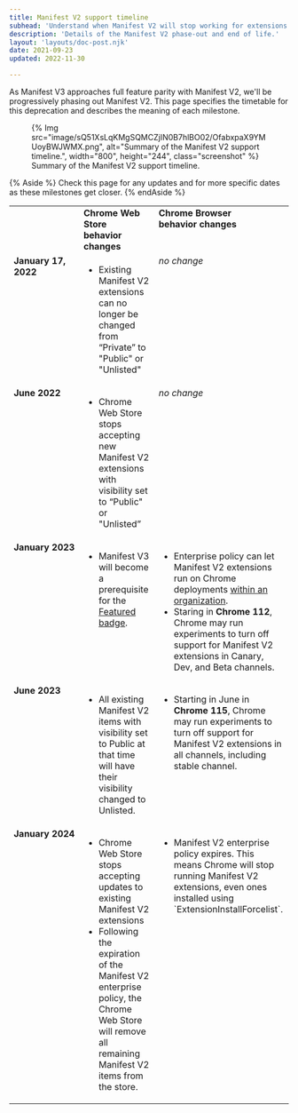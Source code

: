 ```yaml
---
title: Manifest V2 support timeline
subhead: 'Understand when Manifest V2 will stop working for extensions'
description: 'Details of the Manifest V2 phase-out and end of life.'
layout: 'layouts/doc-post.njk'
date: 2021-09-23
updated: 2022-11-30

---
```


As Manifest V3 approaches full feature parity with Manifest V2, we'll be progressively phasing out Manifest V2. This page
specifies the timetable for this deprecation and describes the meaning of each milestone.

<figure data-size="full">
  {% Img src="image/sQ51XsLqKMgSQMCZjIN0B7hlBO02/OfabxpaX9YMUoyBWJWMX.png", alt="Summary of the Manifest V2 support timeline.", width="800", height="244", class="screenshot" %}
  <figcaption>Summary of the Manifest V2 support timeline.</figcaption>
</figure>

{% Aside %}
Check this page for any updates and for more specific dates as these milestones get closer.
{% endAside %}

<table>
  <tr align="left" valign="top">
    <td>
    </td>
    <td><strong>Chrome Web Store<br>behavior changes</strong>
    </td>
    <td><strong>Chrome Browser<br>behavior changes</strong>
    </td>
  </tr>
  <tr align="left" valign="top">
    <td><strong>January&nbsp;17, 2022</strong>
    </td>
    <td><ul>
      <li>Existing Manifest V2 extensions can no longer be changed from “Private” to "Public" or "Unlisted"</li></ul>
    </td>
    <td><i>no change</i>
    </td>
  </tr>
  <tr align="left" valign="top">
    <td><strong>June&nbsp;2022</strong>
    </td>
    <td><ul>
      <li>Chrome Web Store stops accepting new Manifest V2 extensions with visibility set to “Public" or "Unlisted”</li>
      </ul>
    </td>
    <td><i>no change</i>
    </td>
  </tr>
  <tr align="left" valign="top">
    <td><strong>January&nbsp;2023</strong>
    </td>
    <td><ul>
      <li>Manifest V3 will become a prerequisite for the <a href="https://blog.google/products/chrome/find-great-extensions-new-chrome-web-store-badges/">Featured badge</a>.</li></ul>
    </td>
    <td><ul>
      <li>Enterprise policy can let Manifest V2 extensions run on Chrome deployments
      <a href="https://support.google.com/chrome/a/answer/9296680?hl=en">within an organization</a>.
      </li>
      <li>Staring in <strong>Chrome 112</strong>, Chrome may run experiments to turn off support for Manifest V2 extensions in Canary, Dev, and Beta channels.
      </li></ul>
    </td>
  </tr>
  <tr align="left" valign="top">
    <td><strong>June&nbsp;2023</strong>
    </td>
    <td>
      <ul>
        <li>All existing Manifest V2 items with visibility set to Public at that time will have their visibility changed to Unlisted.</li>
      </ul>
    </td>
    <td><ul>
      <li>Starting in June in <strong>Chrome 115</strong>, Chrome may run experiments to turn off support for Manifest V2 extensions in all channels, including stable channel.</li></ul>
    </td>
  </tr>
  <tr align="left" valign="top">
    <td><strong>January&nbsp;2024</strong>
    </td>
    <td>
      <ul>
        <li>Chrome Web Store stops accepting updates to existing Manifest V2 extensions</li>
        <li>Following the expiration of the Manifest V2 enterprise policy, the Chrome Web Store will remove all remaining Manifest V2 items from the store.</li>
      </ul>
    </td>
    <td>
      <ul>
        <li>Manifest V2 enterprise policy expires. This means Chrome will stop running Manifest V2 extensions, even ones installed using `ExtensionInstallForcelist`.</li>
      </ul>
    </td>
  </tr>
</table>

